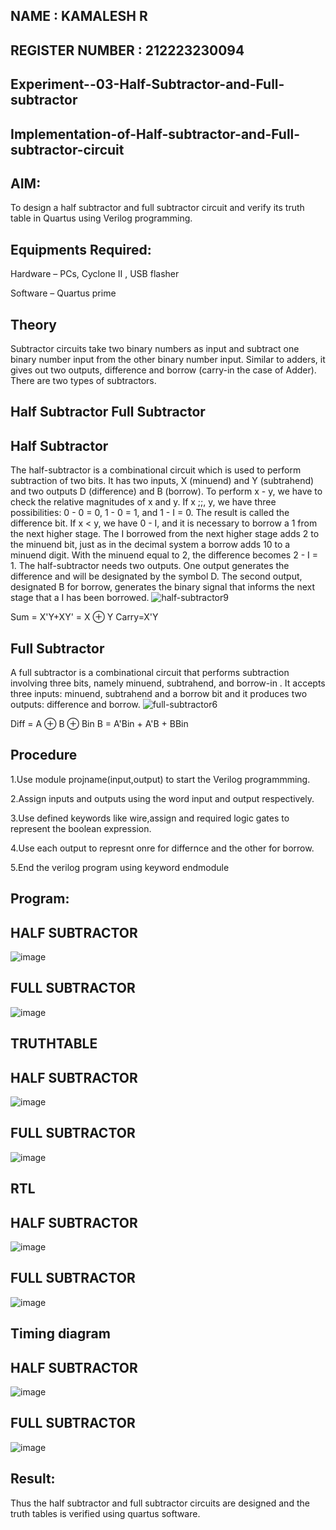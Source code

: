 ## NAME : KAMALESH R
## REGISTER NUMBER : 212223230094
## Experiment--03-Half-Subtractor-and-Full-subtractor
## Implementation-of-Half-subtractor-and-Full-subtractor-circuit
## AIM:
To design a half subtractor and full subtractor circuit and verify its truth table in Quartus using Verilog programming.

## Equipments Required:
 Hardware – PCs, Cyclone II , USB flasher
 
 Software – Quartus prime
## Theory
Subtractor circuits take two binary numbers as input and subtract one binary number input from the other binary number input. Similar to adders, it gives out two outputs, difference and borrow (carry-in the case of Adder). There are two types of subtractors.

## Half Subtractor Full Subtractor
## Half Subtractor
The half-subtractor is a combinational circuit which is used to perform subtraction of two bits. It has two inputs, X (minuend) and Y (subtrahend) and two outputs D (difference) and B (borrow). To perform x - y, we have to check the relative magnitudes of x and y. If x ;;, y, we have three possibilities: 0 - 0 = 0, 1 - 0 = 1, and 1 - I = 0. The result is called the difference bit. If x < y, we have 0 - I, and it is necessary to borrow a 1 from the next higher stage. The I borrowed from the next higher stage adds 2 to the minuend bit, just as in the decimal system a borrow adds 10 to a minuend digit. With the minuend equal to 2, the difference becomes 2 - I = 1. The half-subtractor needs two outputs. One output generates the difference and will be designated by the symbol D. The second output, designated B for borrow, generates the binary signal that informs the next stage that a I has been borrowed.
![half-subtractor9](https://user-images.githubusercontent.com/36288975/166112538-58c3bc7c-ee5d-4e6a-ac8d-8e8328efe27a.png)


Sum = X'Y+XY' = X ⊕ Y
Carry=X'Y

## Full Subtractor
A full subtractor is a combinational circuit that performs subtraction involving three bits, namely minuend, subtrahend, and borrow-in . It accepts three inputs: minuend, subtrahend and a borrow bit and it produces two outputs: difference and borrow. 
![full-subtractor6](https://user-images.githubusercontent.com/36288975/166112541-24c68359-3de8-4674-ae22-8272ffc385ed.png)


Diff = A ⊕ B ⊕ Bin B = A'Bin + A'B + BBin

## Procedure

1.Use module projname(input,output) to start the Verilog programmming.

2.Assign inputs and outputs using the word input and output respectively.

3.Use defined keywords like wire,assign and required logic gates to represent the boolean expression.

4.Use each output to represnt onre for differnce and the other for borrow.

5.End the verilog program using keyword endmodule



## Program:

## HALF SUBTRACTOR

![image](https://github.com/KAMALESHNITHYA/Experiment--03-Half-Subtractor-and-Full-subtractor/assets/145743119/6e236fc9-ad1e-4a87-89e5-f3440e3c286f)

## FULL SUBTRACTOR

![image](https://github.com/KAMALESHNITHYA/Experiment--03-Half-Subtractor-and-Full-subtractor/assets/145743119/575fa11e-ebcb-455d-94df-283764eb3562)

## TRUTHTABLE

## HALF SUBTRACTOR

![image](https://github.com/KAMALESHNITHYA/Experiment--03-Half-Subtractor-and-Full-subtractor/assets/145743119/e0e94ec6-ac3c-49e3-b4ee-7efde314095b)

## FULL SUBTRACTOR

![image](https://github.com/KAMALESHNITHYA/Experiment--03-Half-Subtractor-and-Full-subtractor/assets/145743119/1c0c476d-627a-4ed8-a487-4b875498a4bc)

## RTL
## HALF SUBTRACTOR
![image](https://github.com/KAMALESHNITHYA/Experiment--03-Half-Subtractor-and-Full-subtractor/assets/145743119/5513b696-9446-45ee-b16a-6161b47d491c)

## FULL SUBTRACTOR
![image](https://github.com/KAMALESHNITHYA/Experiment--03-Half-Subtractor-and-Full-subtractor/assets/145743119/cb4966ae-9401-4e24-a1e3-e5b89325e6d2)

## Timing diagram 
## HALF SUBTRACTOR
![image](https://github.com/KAMALESHNITHYA/Experiment--03-Half-Subtractor-and-Full-subtractor/assets/145743119/fc6673b6-ee69-465c-b3a9-992efd3e38f0)

## FULL SUBTRACTOR
![image](https://github.com/KAMALESHNITHYA/Experiment--03-Half-Subtractor-and-Full-subtractor/assets/145743119/5b9f7f7e-9a9b-424c-85fe-ea2df4b75aad)






## Result:
Thus the half subtractor and full subtractor circuits are designed and the truth tables is verified using quartus software.

